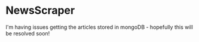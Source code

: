 # NewsScraper

I'm having issues getting the articles stored in mongoDB - hopefully this will be resolved soon!
